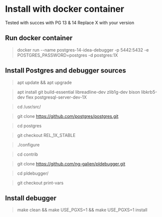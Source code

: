 # Install with docker container

Tested with succes with PG 13 & 14
Replace X with your version

## Run docker container
> docker run --name postgres-14-idea-debugger -p 5442:5432 -e POSTGRES_PASSWORD=postgres -d postgres:1X

## Install Postgres and debugger sources

> apt update && apt upgrade  

> apt install git build-essential libreadline-dev zlib1g-dev bison libkrb5-dev flex postgresql-server-dev-1X

> cd /usr/src/

> git clone https://github.com/postgres/postgres.git

> cd postgres  

> git checkout REL_1X_STABLE

> ./configure

> cd contrib

> git clone https://github.com/ng-galien/pldebugger.git

> cd pldebugger/

> git checkout print-vars

## Install debugger

> make clean && make USE_PGXS=1 && make USE_PGXS=1 install

